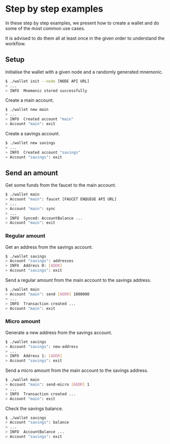 # Step by step examples

In these step by step examples, we present how to create a wallet and do some of the most common use cases.

It is advised to do them all at least once in the given order to understand the workflow.

## Setup

Initialise the wallet with a given node and a randomly generated mnemonic.
```sh
$ ./wallet init --node [NODE API URL]
> ...
> INFO  Mnemonic stored successfully
```

Create a main account.
```sh
$ ./wallet new main
> ...
> INFO  Created account "main"
> Account "main": exit
```

Create a savings account.
```sh
$ ./wallet new savings
> ...
> INFO  Created account "savings"
> Account "savings": exit
```

## Send an amount

Get some funds from the faucet to the main account.
```sh
$ ./wallet main
> Account "main": faucet [FAUCET ENQUEUE API URL]
> ...
> Account "main": sync
> ...
> INFO  Synced: AccountBalance ...
> Account "main": exit
```

### Regular amount

Get an address from the savings account.
```sh
$ ./wallet savings
> Account "savings": addresses
> INFO  Address 0: [ADDR]
> Account "savings": exit
```

Send a regular amount from the main account to the savings address.
```sh
$ ./wallet main
> Account "main": send [ADDR] 1000000
> ...
> INFO  Transaction created ...
> Account "main": exit
```

### Micro amount

Generate a new address from the savings account.
```sh
$ ./wallet savings
> Account "savings": new-address
> ...
> INFO  Address 1: [ADDR]
> Account "savings": exit
```

Send a micro amount from the main account to the savings address.
```sh
$ ./wallet main
> Account "main": send-micro [ADDR] 1
> ...
> INFO  Transaction created ...
> Account "main": exit
```

Check the savings balance.
```sh
$ ./wallet savings
> Account "savings": balance
> ...
> INFO  AccountBalance ...
> Account "savings": exit
```
